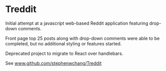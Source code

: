 # Treddit

Initial attempt at a javascript web-based Reddit application featuring drop-down comments. 

Front page top 25 posts along with drop-down comments were able to be completed, but no additional styling or features started.

Deprecated project to migrate to React over handlebars.

See www.github.com/stephenwchang/Treddit

